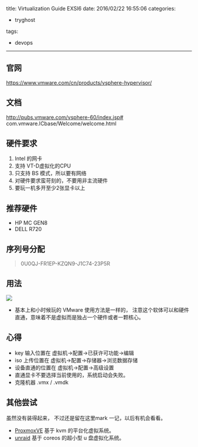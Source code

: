 title: Virtualization  Guide EXSI6
date: 2016/02/22 16:55:06
categories:
 - tryghost

tags:
 - devops 



---

## 官网

 https://www.vmware.com/cn/products/vsphere-hypervisor/

## 文档

 http://pubs.vmware.com/vsphere-60/index.jsp# com.vmware.ICbase/Welcome/welcome.html

## 硬件要求

 1. Intel 的网卡
 2. 支持 VT-D虚拟化的CPU
 3. 只支持 BS 模式，所以要有网络
 4. 对硬件要求蛮苛刻的，不要用非主流硬件
 5. 要玩一机多开至少2张显卡以上

## 推荐硬件 
 * HP MC GEN8
 * DELL R720

## 序列号分配
>0U0QJ-FR1EP-KZQN9-J1C74-23P5R

## 用法

![](http://img.zuoyun.me/image/4/da/89fc6d95c743398233a70b89e46d1.png)
  
 * 基本上和小时候玩的 VMware 使用方法是一样的， 注意这个软体可以和硬件直通，意味着不是虚拟而是独占一个硬件或者一颗核心。

## 心得

 * key 输入位置在 虚拟机->配置->已获许可功能->编辑
 * iso 上传位置在 虚拟机->配置->存储器->浏览数据存储
 * 设备直通的位置在 虚拟机->配置->高级设置 
 * 直通显卡不要选择当前使用的，系统启动会失败。
 * 克隆机器  .vmx / .vmdk

## 其他尝试
 
 虽然没有装得起来， 不过还是留在这里mark 一记，以后有机会看看。

 * [ProxmoxVE](http://pve.proxmox.com/wiki/Main_Page) 基于 kvm 的平台化虚拟系统。
 * [unraid](http://lime-technology.com/) 基于 coreos 的超小型 u 盘虚拟化系统。




